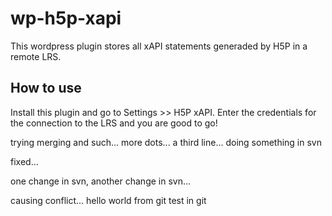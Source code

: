 wp-h5p-xapi
===========

This wordpress plugin stores all xAPI statements generaded by H5P in a remote LRS.

How to use
----------

Install this plugin and go to Settings >> H5P xAPI. Enter the credentials for the connection to the LRS and you are good to go!


trying merging and such...
more dots...
a third line...
doing something in svn

fixed...

one change in svn, another change in svn...

causing conflict...
hello world from git
test in git
